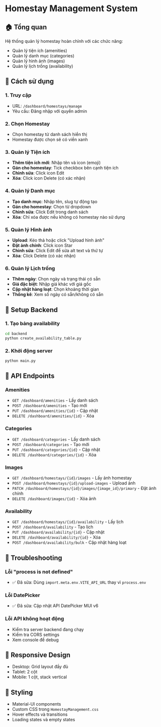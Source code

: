 # Homestay Management System

## 🏠 Tổng quan
Hệ thống quản lý homestay hoàn chỉnh với các chức năng:
- Quản lý tiện ích (amenities)
- Quản lý danh mục (categories) 
- Quản lý hình ảnh (images)
- Quản lý lịch trống (availability)

## 🚀 Cách sử dụng

### 1. Truy cập
- URL: `/dashboard/homestays/manage`
- Yêu cầu: Đăng nhập với quyền admin

### 2. Chọn Homestay
- Chọn homestay từ danh sách hiển thị
- Homestay được chọn sẽ có viền xanh

### 3. Quản lý Tiện ích
- **Thêm tiện ích mới**: Nhập tên và icon (emoji)
- **Gán cho homestay**: Tick checkbox bên cạnh tiện ích
- **Chỉnh sửa**: Click icon Edit
- **Xóa**: Click icon Delete (có xác nhận)

### 4. Quản lý Danh mục
- **Tạo danh mục**: Nhập tên, slug tự động tạo
- **Gán cho homestay**: Chọn từ dropdown
- **Chỉnh sửa**: Click Edit trong danh sách
- **Xóa**: Chỉ xóa được nếu không có homestay nào sử dụng

### 5. Quản lý Hình ảnh
- **Upload**: Kéo thả hoặc click "Upload hình ảnh"
- **Đặt ảnh chính**: Click icon Star
- **Chỉnh sửa**: Click Edit để sửa alt text và thứ tự
- **Xóa**: Click Delete (có xác nhận)

### 6. Quản lý Lịch trống
- **Thêm ngày**: Chọn ngày và trạng thái có sẵn
- **Giá đặc biệt**: Nhập giá khác với giá gốc
- **Cập nhật hàng loạt**: Chọn khoảng thời gian
- **Thống kê**: Xem số ngày có sẵn/không có sẵn

## 🔧 Setup Backend

### 1. Tạo bảng availability
```bash
cd backend
python create_availability_table.py
```

### 2. Khởi động server
```bash
python main.py
```

## 📝 API Endpoints

### Amenities
- `GET /dashboard/amenities` - Lấy danh sách
- `POST /dashboard/amenities` - Tạo mới
- `PUT /dashboard/amenities/{id}` - Cập nhật
- `DELETE /dashboard/amenities/{id}` - Xóa

### Categories  
- `GET /dashboard/categories` - Lấy danh sách
- `POST /dashboard/categories` - Tạo mới
- `PUT /dashboard/categories/{id}` - Cập nhật
- `DELETE /dashboard/categories/{id}` - Xóa

### Images
- `GET /dashboard/homestays/{id}/images` - Lấy ảnh homestay
- `POST /dashboard/homestays/{id}/upload-images` - Upload ảnh
- `PATCH /dashboard/homestays/{id}/images/{image_id}/primary` - Đặt ảnh chính
- `DELETE /dashboard/images/{id}` - Xóa ảnh

### Availability
- `GET /dashboard/homestays/{id}/availability` - Lấy lịch
- `POST /dashboard/availability` - Tạo lịch
- `PUT /dashboard/availability/{id}` - Cập nhật
- `DELETE /dashboard/availability/{id}` - Xóa
- `POST /dashboard/availability/bulk` - Cập nhật hàng loạt

## 🐛 Troubleshooting

### Lỗi "process is not defined"
- ✅ Đã sửa: Dùng `import.meta.env.VITE_API_URL` thay vì `process.env`

### Lỗi DatePicker
- ✅ Đã sửa: Cập nhật API DatePicker MUI v6

### Lỗi API không hoạt động
- Kiểm tra server backend đang chạy
- Kiểm tra CORS settings
- Xem console để debug

## 📱 Responsive Design
- Desktop: Grid layout đầy đủ
- Tablet: 2 cột
- Mobile: 1 cột, stack vertical

## 🎨 Styling
- Material-UI components
- Custom CSS trong `HomestayManagement.css`
- Hover effects và transitions
- Loading states và empty states